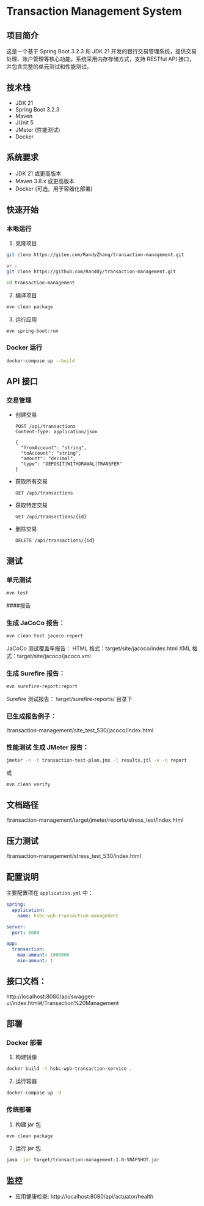 # Transaction Management System

## 项目简介
这是一个基于 Spring Boot 3.2.3 和 JDK 21 开发的银行交易管理系统，提供交易处理、账户管理等核心功能。系统采用内存存储方式，支持 RESTful API 接口，并包含完整的单元测试和性能测试。

## 技术栈
- JDK 21
- Spring Boot 3.2.3
- Maven
- JUnit 5
- JMeter (性能测试)
- Docker

## 系统要求
- JDK 21 或更高版本
- Maven 3.8.x 或更高版本
- Docker (可选，用于容器化部署)

## 快速开始

### 本地运行
1. 克隆项目
```bash
git clone https://gitee.com/RandyZhang/transaction-management.git

or :
git clone https://github.com/Randdy/transaction-management.git

cd transaction-management
```

2. 编译项目
```bash
mvn clean package
```

3. 运行应用
```bash
mvn spring-boot:run
```

### Docker 运行
```bash
docker-compose up --build
```

## API 接口

### 交易管理
- 创建交易
  ```
  POST /api/transactions
  Content-Type: application/json
  
  {
    "fromAccount": "string",
    "toAccount": "string",
    "amount": "decimal",
    "type": "DEPOSIT|WITHDRAWAL|TRANSFER"
  }
  ```

- 获取所有交易
  ```
  GET /api/transactions
  ```

- 获取特定交易
  ```
  GET /api/transactions/{id}
  ```

- 删除交易
  ```
  DELETE /api/transactions/{id}
  ```


## 测试

### 单元测试
```bash
mvn test
```
####报告

### 生成 JaCoCo 报告：
```bash
mvn clean test jacoco:report
```
JaCoCo 测试覆盖率报告：
HTML 格式：target/site/jacoco/index.html
XML 格式：target/site/jacoco/jacoco.xml

###  生成 Surefire 报告：
```bash
mvn surefire-report:report
```
Surefire 测试报告：
target/surefire-reports/ 目录下

### 已生成报告例子：
/transaction-management/site_test_530/jacoco/index.html

### 性能测试  生成 JMeter 报告：
```bash
jmeter -n -t transaction-test-plan.jmx -l results.jtl -e -o report
```
或
```bash
mvn clean verify
```
## 文档路径
/transaction-management/target/jmeter/reports/stress_test/index.html
## 压力测试
/transaction-management/stress_test_530/index.html

## 配置说明
主要配置项在 `application.yml` 中：
```yaml
spring:
  application:
    name: hsbc-wpb-transaction-management

server:
  port: 8080

app:
  transaction:
    max-amount: 1000000
    min-amount: 1
```

## 接口文档：
http://localhost:8080/api/swagger-ui/index.html#/Transaction%20Management


## 部署
### Docker 部署
1. 构建镜像
```bash
docker build -t hsbc-wpb-transaction-service .
```

2. 运行容器
```bash
docker-compose up -d
```

### 传统部署
1. 构建 jar 包
```bash
mvn clean package
```

2. 运行 jar 包
```bash
java -jar target/transaction-management-1.0-SNAPSHOT.jar
```

## 监控
- 应用健康检查: http://localhost:8080/api/actuator/health
